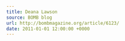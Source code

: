 ```yaml
---
title: Deana Lawson
source: BOMB blog
url: http://bombmagazine.org/article/6123/
date: 2011-01-01 12:00:00 +0000
---
```

